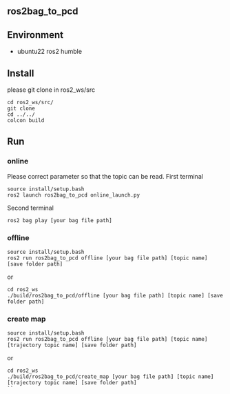 ## ros2bag_to_pcd

## Environment
- ubuntu22 ros2 humble

## Install
please git clone in ros2_ws/src
```
cd ros2_ws/src/
git clone 
cd ../../
colcon build
```

## Run
### online
Please correct parameter so that the topic can be read.
First terminal
```
source install/setup.bash
ros2 launch ros2bag_to_pcd online_launch.py
```
Second terminal
```
ros2 bag play [your bag file path]
```

### offline
```
source install/setup.bash
ros2 run ros2bag_to_pcd offline [your bag file path] [topic name] [save folder path]
```

or
```
cd ros2_ws
./build/ros2bag_to_pcd/offline [your bag file path] [topic name] [save folder path]
```

### create map
```
source install/setup.bash
ros2 run ros2bag_to_pcd offline [your bag file path] [topic name] [trajectory topic name] [save folder path]
```

or
```
cd ros2_ws
./build/ros2bag_to_pcd/create_map [your bag file path] [topic name] [trajectory topic name] [save folder path]
``